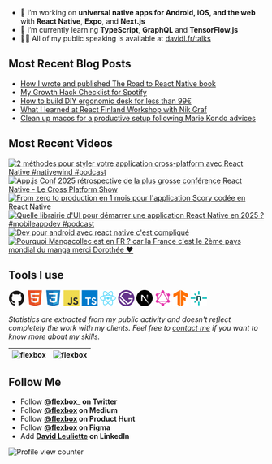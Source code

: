 - 🔭 I’m working on **universal native apps for Android, iOS, and the web** with **React Native**, **Expo**, and **Next.js**
- 🌱 I’m currently learning **TypeScript**, **GraphQL** and **TensorFlow.js**
- 👨‍💻 All of my public speaking is available at [davidl.fr/talks](https://davidl.fr/talks)

## Most Recent Blog Posts

<!-- MEDIUM:START -->
- [How I wrote and published The Road to React Native book](https://flexbox.medium.com/how-i-wrote-and-published-the-road-to-react-native-book-7ca80fa2fd88?source=rss-cc5b33b54088------2)
- [My Growth Hack Checklist for Spotify](https://flexbox.medium.com/how-i-got-more-than-4000-followers-on-spotify-ae4bcb6d6e73?source=rss-cc5b33b54088------2)
- [How to build DIY ergonomic desk for less than 99€](https://flexbox.medium.com/how-to-build-diy-ergonomic-desk-for-less-than-99-82fa51a0d98e?source=rss-cc5b33b54088------2)
- [What I learned at React Finland Workshop with Nik Graf](https://medium.com/react-finland/what-i-learned-at-react-finland-workshop-with-nik-graf-99c37dc1d8c1?source=rss-cc5b33b54088------2)
- [Clean up macos for a productive setup following Marie Kondo advices](https://blog.usejournal.com/kondo-your-mac-b2443f2ebc2f?source=rss-cc5b33b54088------2)
<!-- MEDIUM:END -->

## Most Recent Videos

<!-- BEGIN YOUTUBE-CARDS -->
[![2 méthodes pour styler votre application cross-platform avec React Native #nativewind  #podcast](https://ytcards.demolab.com/?id=FUOXIkb4YMY&title=2+m%C3%A9thodes+pour+styler+votre+application+cross-platform+avec+React+Native+%23nativewind++%23podcast&lang=en&timestamp=1749808825&background_color=%230d1117&title_color=%23ffffff&stats_color=%23dedede&max_title_lines=1&width=250&border_radius=5 "2 méthodes pour styler votre application cross-platform avec React Native #nativewind  #podcast")](https://www.youtube.com/shorts/FUOXIkb4YMY)
[![App.js Conf 2025 rétrospective de la plus grosse conférence React Native - Le Cross Platform Show](https://ytcards.demolab.com/?id=e5DdBdoIAdE&title=App.js+Conf+2025+r%C3%A9trospective+de+la+plus+grosse+conf%C3%A9rence+React+Native+-+Le+Cross+Platform+Show&lang=en&timestamp=1749772658&background_color=%230d1117&title_color=%23ffffff&stats_color=%23dedede&max_title_lines=1&width=250&border_radius=5 "App.js Conf 2025 rétrospective de la plus grosse conférence React Native - Le Cross Platform Show")](https://www.youtube.com/watch?v=e5DdBdoIAdE)
[![From zero to production en 1 mois pour l'application Scory codée en React Native](https://ytcards.demolab.com/?id=J01K_76GYOg&title=From+zero+to+production+en+1+mois+pour+l%27application+Scory+cod%C3%A9e+en+React+Native&lang=en&timestamp=1748674825&background_color=%230d1117&title_color=%23ffffff&stats_color=%23dedede&max_title_lines=1&width=250&border_radius=5 "From zero to production en 1 mois pour l'application Scory codée en React Native")](https://www.youtube.com/shorts/J01K_76GYOg)
[![Quelle librairie d'UI pour démarrer une application React Native en 2025 ? #mobileappdev #podcast](https://ytcards.demolab.com/?id=-2f9uar2Gno&title=Quelle+librairie+d%27UI+pour+de%CC%81marrer+une+application+React+Native+en+2025+%3F+%23mobileappdev+%23podcast&lang=en&timestamp=1748599200&background_color=%230d1117&title_color=%23ffffff&stats_color=%23dedede&max_title_lines=1&width=250&border_radius=5 "Quelle librairie d'UI pour démarrer une application React Native en 2025 ? #mobileappdev #podcast")](https://www.youtube.com/shorts/-2f9uar2Gno)
[![Dev pour android avec react native c'est compliqué](https://ytcards.demolab.com/?id=vO0BXuSoP9U&title=Dev+pour+android+avec+react+native+c%27est+compliqu%C3%A9&lang=en&timestamp=1748512889&background_color=%230d1117&title_color=%23ffffff&stats_color=%23dedede&max_title_lines=1&width=250&border_radius=5 "Dev pour android avec react native c'est compliqué")](https://www.youtube.com/shorts/vO0BXuSoP9U)
[![Pourquoi Mangacollec est en FR ? car la France c'est le 2ème pays mondial du manga merci Dorothée ❤️](https://ytcards.demolab.com/?id=E4dL4Mw8_54&title=Pourquoi+Mangacollec+est+en+FR+%3F+car+la+France+c%27est+le+2%C3%A8me+pays+mondial+du+manga+merci+Doroth%C3%A9e+%E2%9D%A4%EF%B8%8F&lang=en&timestamp=1748070013&background_color=%230d1117&title_color=%23ffffff&stats_color=%23dedede&max_title_lines=1&width=250&border_radius=5 "Pourquoi Mangacollec est en FR ? car la France c'est le 2ème pays mondial du manga merci Dorothée ❤️")](https://www.youtube.com/shorts/E4dL4Mw8_54)
<!-- END YOUTUBE-CARDS -->

## Tools I use

<p align="left">
  <img src="https://raw.githubusercontent.com/devicons/devicon/master/icons/github/github-original.svg" alt="git" width="32" height="32"/>
  <img src="https://raw.githubusercontent.com/devicons/devicon/master/icons/html5/html5-original.svg" alt="html5" width="32" height="32"/>
  <img src="https://raw.githubusercontent.com/devicons/devicon/master/icons/css3/css3-original.svg" alt="css3" width="32" height="32"/>

  <img src="https://raw.githubusercontent.com/devicons/devicon/master/icons/javascript/javascript-original.svg" alt="javascript" width="32" height="32"/>
  <img src="https://raw.githubusercontent.com/devicons/devicon/master/icons/typescript/typescript-original.svg" alt="typescript" width="32" height="32"/>
  <img src="https://raw.githubusercontent.com/devicons/devicon/master/icons/react/react-original.svg" alt="react" width="32" height="32"/>
  <img src="https://raw.githubusercontent.com/devicons/devicon/master/icons/gatsby/gatsby-original.svg" alt="gatsby" width="32" height="32"/>
  <img src="https://raw.githubusercontent.com/devicons/devicon/master/icons/nextjs/nextjs-original.svg" alt="nextjs" width="32" height="32"/>
  <img src="https://raw.githubusercontent.com/devicons/devicon/master/icons/graphql/graphql-plain.svg" alt="graphql" width="32" height="32"/>
  <img src="https://raw.githubusercontent.com/devicons/devicon/master/icons/tensorflow/tensorflow-original.svg" alt="tensorflow" width="32" height="32"/>
  <img src="https://raw.githubusercontent.com/devicons/devicon/master/icons/netlify/netlify-original.svg" alt="netlify" width="32" height="32"/>

</p>

<em>Statistics are extracted from my public activity and doesn't reflect completely the work with my clients.</em>
<em>Feel free to <a href="https://davidl.fr/onboading" target="_blank">contact me</a> if you want to know more about my skills.</em>

| <img src="https://github-readme-stats.vercel.app/api?username=flexbox&show_icons=true&theme=buefy" alt="flexbox" />  | <img src="https://github-readme-stats.vercel.app/api/top-langs/?username=flexbox&layout=compact&hide=html&theme=buefy" alt="flexbox" /> |
| ------------- | ------------- |

## Follow Me

- Follow **<a href="https://twitter.com/intent/follow?screen_name=flexbox_">@flexbox_</a> on Twitter**
- Follow **<a href="https://medium.com/@flexbox">@flexbox</a> on Medium**
- Follow **<a href="https://www.producthunt.com/@flexbox">@flexbox</a> on Product Hunt**
- Follow **<a href="https://www.figma.com/@flexbox">@flexbox</a> on Figma**
- Add **<a href="https://www.linkedin.com/in/david-leuliette">David Leuliette</a> on LinkedIn**

![Profile view counter](https://komarev.com/ghpvc/?username=flexbox)

